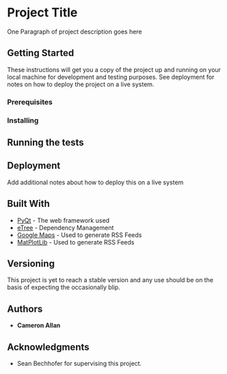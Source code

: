 # Project Title

One Paragraph of project description goes here

## Getting Started

These instructions will get you a copy of the project up and running on your local machine for development and testing purposes. See deployment for notes on how to deploy the project on a live system.

### Prerequisites



### Installing



## Running the tests



## Deployment

Add additional notes about how to deploy this on a live system

## Built With

* [PyQt](http://www.dropwizard.io/1.0.2/docs/) - The web framework used
* [eTree](https://maven.apache.org/) - Dependency Management
* [Google Maps](https://rometools.github.io/rome/) - Used to generate RSS Feeds
* [MatPlotLib](https://rometools.github.io/rome/) - Used to generate RSS Feeds

## Versioning

This project is yet to reach a stable version and any use should be on the basis of expecting the occasionally blip.

## Authors

* **Cameron Allan**

## Acknowledgments

* Sean Bechhofer for supervising this project.

